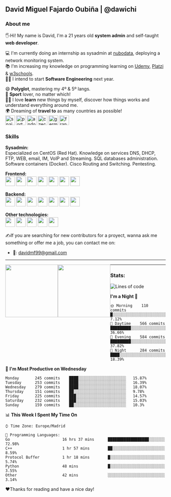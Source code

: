 ## David Miguel Fajardo Oubiña | @dawichi

### About me
🖐Hi! My name is David, I'm a 21 years old **system admin** and self-taught **web developer**.
 
💻 I'm currently doing an internship as sysadmin at [nubodata][1], deploying a network monitoring system.  
📚 I'm increasing my knowledge on programming learning on [Udemy][2], [Platzi][3] & [w3schools][4].  
👨‍💻 I intend to start **Software Engineering** next year.

😄 **Polyglot**, mastering my 4º & 5º langs.  
🏀 **Sport** lover, no matter which!  
👨‍🔬 I love **learn** new things by myself, discover how things works and understand everything around me.  
🌍 Dreaming of **travel to** as many countries as possible!  
<img alt="spain" src="https://emojipedia-us.s3.dualstack.us-west-1.amazonaws.com/thumbs/120/apple/237/flag-for-spain_1f1ea-1f1f8.png" width="30" />
<img alt="portugal" src="https://emojipedia-us.s3.dualstack.us-west-1.amazonaws.com/thumbs/120/apple/237/flag-for-portugal_1f1f5-1f1f9.png" width="30" />
<img alt="andorra" src="https://emojipedia-us.s3.dualstack.us-west-1.amazonaws.com/thumbs/120/apple/237/flag-for-andorra_1f1e6-1f1e9.png" width="30" />
<img alt="czech" src="https://emojipedia-us.s3.dualstack.us-west-1.amazonaws.com/thumbs/120/apple/237/flag-for-czech-republic_1f1e8-1f1ff.png" width="30" />
<img alt="germany" src="https://emojipedia-us.s3.dualstack.us-west-1.amazonaws.com/thumbs/120/apple/237/flag-for-germany_1f1e9-1f1ea.png" width="30" />
<img alt="france" src="https://emojipedia-us.s3.dualstack.us-west-1.amazonaws.com/thumbs/120/apple/237/flag-for-france_1f1eb-1f1f7.png" width="30" />


### Skills
**Sysadmin:**  
Especialized on CentOS (Red Hat). Knowledge on services DNS, DHCP, FTP, WEB, email, IM, VoIP and Streaming. SQL databases administration. Software containers (Docker). Cisco Routing and Switching. Pentesting.

**Frontend:**  
<img width="30" src="https://devicon.dev/devicon.git/icons/javascript/javascript-original.svg"/>
<img width="30" src="https://devicon.dev/devicon.git/icons/jquery/jquery-original.svg" />
<img width="30" src="https://devicon.dev/devicon.git/icons/react/react-original.svg" />
<img width="30" src="https://devicon.dev/devicon.git/icons/typescript/typescript-original.svg"  />
<img width="30" src="https://devicon.dev/devicon.git/icons/angularjs/angularjs-original.svg" />
<img width="30" src="https://devicon.dev/devicon.git/icons/css3/css3-original.svg"  />
<img width="30" src="https://devicon.dev/devicon.git/icons/sass/sass-original.svg" />

**Backend:**  
<img width="30" src="https://devicon.dev/devicon.git/icons/mysql/mysql-original.svg" />
<img width="30" src="https://devicon.dev/devicon.git/icons/mongodb/mongodb-original.svg" />
<img width="30" src="https://devicon.dev/devicon.git/icons/nodejs/nodejs-original.svg" />
<img width="30" src="https://devicon.dev/devicon.git/icons/express/express-original.svg"  />
<img width="30" src="https://devicon.dev/devicon.git/icons/php/php-plain.svg" />
<img width="30" src="https://devicon.dev/devicon.git/icons/laravel/laravel-plain.svg" />
<img width="30" src="https://devicon.dev/devicon.git/icons/symfony/symfony-original.svg" />

**Other technologies:**  
<img width="30" src="https://devicon.dev/devicon.git/icons/wordpress/wordpress-plain.svg" />
<img width="30" src="https://devicon.dev/devicon.git/icons/slack/slack-original.svg" />
<img width="30" src="https://devicon.dev/devicon.git/icons/trello/trello-plain.svg" />
<img width="30" src="https://devicon.dev/devicon.git/icons/git/git-original.svg" />
<img width="30" src="https://devicon.dev/devicon.git/icons/github/github-original.svg" />


✍If you are searching for new contributors for a proyect, wanna ask me something or offer me a job, you can contact me on:

- 📧: [davidmf99@gmail.com](mailto:davidmf99@gmail.com)


---

<div>
 <img style="float:left" height="165px" align="center" src="https://github-readme-stats.vercel.app/api/top-langs/?username=dawichi&layout=compact&theme=tokyonight" />
 <img style="float:left" height="165px" align="center" src="https://github-readme-stats.vercel.app/api?username=dawichi&show_icons=true&include_all_commits=true&theme=tokyonight" />
</div>

---

### Stats:
<!--START_SECTION:waka-->
![Lines of code](https://img.shields.io/badge/From%20Hello%20World%20I%27ve%20Written-18.0%20million%20lines%20of%20code-blue)

**I'm a Night 🦉** 

```text
🌞 Morning    110 commits    █░░░░░░░░░░░░░░░░░░░░░░░░   7.12% 
🌆 Daytime    566 commits    █████████░░░░░░░░░░░░░░░░   36.66% 
🌃 Evening    584 commits    █████████░░░░░░░░░░░░░░░░   37.82% 
🌙 Night      284 commits    ████░░░░░░░░░░░░░░░░░░░░░   18.39%
```

📅 **I'm Most Productive on Wednesday** 

```text
Monday       245 commits    ████░░░░░░░░░░░░░░░░░░░░░   15.87% 
Tuesday      253 commits    ████░░░░░░░░░░░░░░░░░░░░░   16.39% 
Wednesday    279 commits    ████░░░░░░░░░░░░░░░░░░░░░   18.07% 
Thursday     151 commits    ██░░░░░░░░░░░░░░░░░░░░░░░   9.78% 
Friday       225 commits    ███░░░░░░░░░░░░░░░░░░░░░░   14.57% 
Saturday     232 commits    ███░░░░░░░░░░░░░░░░░░░░░░   15.03% 
Sunday       159 commits    ██░░░░░░░░░░░░░░░░░░░░░░░   10.3%
```

📊 **This Week I Spent My Time On** 

```text
⌚︎ Time Zone: Europe/Madrid

💬 Programming Languages: 
Go                       16 hrs 37 mins      ██████████████████░░░░░░░   72.98% 
C++                      1 hr 57 mins        ██░░░░░░░░░░░░░░░░░░░░░░░   8.59% 
Protocol Buffer          1 hr 18 mins        █░░░░░░░░░░░░░░░░░░░░░░░░   5.74% 
Python                   48 mins             █░░░░░░░░░░░░░░░░░░░░░░░░   3.55% 
Other                    42 mins             ░░░░░░░░░░░░░░░░░░░░░░░░░   3.14%
```
<!--END_SECTION:waka-->



♥Thanks for reading and have a nice day!












<!-- Links -->
[1]: https://nubodata.com/ "nubodata.com"
[2]: https://www.udemy.com/ "udemy.com"
[3]: https://platzi.com/ "platzi.com"
[4]: https://www.w3schools.com/ "w3schools.com"

<!--
Icons from https://devicon.dev/
https://github.com/devicons/devicon/
-->


<!--
**Dawichi/Dawichi** is a ✨ _special_ ✨ repository because its `README.md` (this file) appears on your GitHub profile.

Here are some ideas to get you started:
- 🔭 I’m currently working on ...
- 🌱 I’m currently learning ...
- 👯 I’m looking to collaborate on ...
- 🤔 I’m looking for help with ...
- 💬 Ask me about ...
- 📫 How to reach me: ...
- 😄 Pronouns: ...
- ⚡ Fun fact: ...
-->



